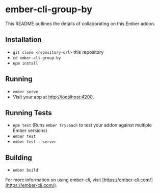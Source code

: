# ember-cli-group-by

This README outlines the details of collaborating on this Ember addon.

## Installation

* `git clone <repository-url>` this repository
* `cd ember-cli-group-by`
* `npm install`

## Running

* `ember serve`
* Visit your app at [http://localhost:4200](http://localhost:4200).

## Running Tests

* `npm test` (Runs `ember try:each` to test your addon against multiple Ember versions)
* `ember test`
* `ember test --server`

## Building

* `ember build`

For more information on using ember-cli, visit [https://ember-cli.com/](https://ember-cli.com/).
